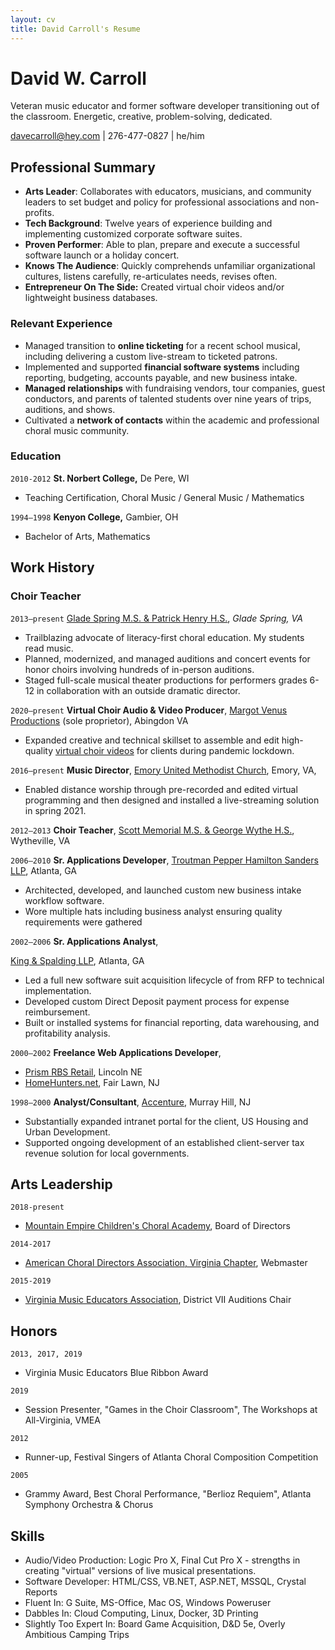 ```yaml
---
layout: cv
title: David Carroll's Resume
---
```

# David W. Carroll
Veteran music educator and former software developer transitioning out of the classroom. Energetic, creative, problem-solving, dedicated.

<div id="webaddress">
 <a href="mailto:davecarroll@hey.com">davecarroll@hey.com</a> | 276-477-0827 | he/him
</div>


## Professional Summary

 - **Arts Leader**: Collaborates with educators, musicians, and community leaders to set budget and policy for professional associations and non-profits.
 - **Tech Background**: Twelve years of experience building and implementing customized corporate software suites.
 - **Proven Performer**: Able to plan, prepare and execute a successful software launch or a holiday concert.
 - **Knows The Audience**: Quickly comprehends unfamiliar organizational cultures, listens carefully, re-articulates needs, revises often.
 - **Entrepreneur On The Side:** Created virtual choir videos and/or lightweight business databases.


### Relevant Experience
 - Managed transition to **online ticketing** for a recent school musical, including delivering a custom live-stream to ticketed patrons.
 - Implemented and supported **financial software systems** including reporting, budgeting, accounts payable, and new business intake.
 - **Managed relationships** with fundraising vendors, tour companies, guest conductors, and parents of talented students over nine years of trips, auditions, and shows.
 - Cultivated a **network of contacts** within the academic and professional choral music community.


### Education
`2010-2012`
__St. Norbert College,__ De Pere, WI
 - Teaching Certification, Choral Music / General Music / Mathematics

 `1994—1998`
 __Kenyon College,__ Gambier, OH
 - Bachelor of Arts, Mathematics
	

## Work History
### __Choir Teacher__
`2013—present`
[Glade Spring M.S. & Patrick Henry H.S.](http://wcs.k12.va.us/), _Glade Spring, VA_
 - Trailblazing advocate of literacy-first choral education. My students read music.
 - Planned, modernized, and managed auditions and concert events for honor choirs involving hundreds of in-person auditions.
 - Staged full-scale musical theater productions for performers grades 6-12 in collaboration with an outside dramatic director.

`2020—present`
**Virtual Choir Audio & Video Producer**, 
[Margot Venus Productions](https://www.facebook.com/margotvenusvideo) (sole proprietor), Abingdon VA
 - Expanded creative and technical skillset to assemble and edit high-quality [virtual choir videos](https://www.youtube.com/watch?v=gjPVDtYvF1s) for clients during pandemic lockdown.

`2016—present`
**Music Director**, 
[Emory United Methodist Church](http://www.emoryunitedmethodistchurch.com/), Emory, VA,
 - Enabled distance worship through pre-recorded and edited virtual programming and then designed and installed a live-streaming solution in spring 2021.

`2012—2013`
**Choir Teacher**, 
[Scott Memorial M.S. & George Wythe H.S.](http://wythe.k12.va.us/), Wytheville, VA

`2006—2010`
**Sr. Applications Developer**, 
[Troutman Pepper Hamilton Sanders LLP](http://troutman.com), Atlanta, GA
 - Architected, developed, and launched custom new business intake workflow software.
 - Wore multiple hats including business analyst ensuring quality requirements were gathered

`2002—2006`
**Sr. Applications Analyst**, 

[King & Spalding LLP](http://kslaw.com), Atlanta, GA
 - Led a full new software suit acquisition lifecycle of from RFP to technical implementation.
 - Developed custom Direct Deposit payment process for expense reimbursement.
 - Built or installed systems for financial reporting, data warehousing, and profitability analysis.

`2000—2002`
**Freelance Web Applications Developer**, 
 - [Prism RBS Retail](https://www.prismrbs.com), Lincoln NE
 - [HomeHunters.net](http://homehunters.net), Fair Lawn, NJ

`1998—2000`
**Analyst/Consultant**, 
[Accenture](http://accenture.com), Murray Hill, NJ
 - Substantially expanded intranet portal for the client, US Housing and Urban Development.
 - Supported ongoing development of an established client-server tax revenue solution for local governments.


## Arts Leadership
`2018-present`
 - [Mountain Empire Children's Choral Academy](https://www.meccacademy.org/), Board of Directors
 
 `2014-2017`
 - [American Choral Directors Association, Virginia Chapter](https://www.vaacda.org/), Webmaster

`2015-2019`
 - [Virginia Music Educators Association](https://vcda.net/), District VII Auditions Chair


## Honors
`2013, 2017, 2019`
* Virginia Music Educators Blue Ribbon Award

`2019`
* Session Presenter, "Games in the Choir Classroom", The Workshops at All-Virginia, VMEA

`2012`
* Runner-up, Festival Singers of Atlanta Choral Composition Competition

`2005`
* Grammy Award, Best Choral Performance, "Berlioz Requiem", Atlanta Symphony Orchestra & Chorus

## Skills
* Audio/Video Production: Logic Pro X, Final Cut Pro X - strengths in creating "virtual" versions of live musical presentations.
* Software Developer: HTML/CSS, VB.NET, ASP.NET, MSSQL, Crystal Reports
* Fluent In: G Suite, MS-Office, Mac OS, Windows Poweruser
* Dabbles In: Cloud Computing, Linux, Docker, 3D Printing
* Slightly Too Expert In: Board Game Acquisition, D&D 5e, Overly Ambitious Camping Trips
